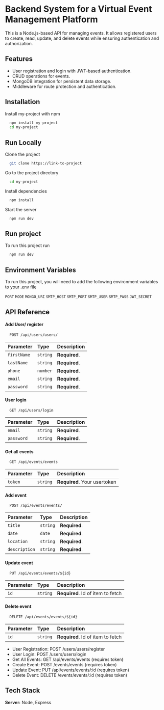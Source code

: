 
# Backend System for a Virtual Event Management Platform

This is a Node.js-based API for managing events. It allows registered users to create, read, update, and delete events while ensuring authentication and authorization.

## Features

- User registration and login with JWT-based authentication.
- CRUD operations for events.
- MongoDB integration for persistent data storage.
- Middleware for route protection and authentication.

## Installation

Install my-project with npm

```bash
  npm install my-project
  cd my-project
```
    
## Run Locally

Clone the project

```bash
  git clone https://link-to-project
```

Go to the project directory

```bash
  cd my-project
```

Install dependencies

```bash
  npm install
```

Start the server

```bash
  npm run dev
```


## Run project

To run this project run

```bash
  npm run dev
```


## Environment Variables

To run this project, you will need to add the following environment variables to your .env file

`PORT`
`MODE` 
`MONGO_URI` 
`SMTP_HOST` 
`SMTP_PORT` 
`SMTP_USER` 
`SMTP_PASS` 
`JWT_SECRET`

## API Reference

#### Add User/ register

```http
  POST /api/users/users/
```

| Parameter  | Type     | Description             |
| :--------  | :------- | :-----------------------|
| `firstName`| `string` | **Required**.           |
| `lastName` | `string` | **Required**.           |
| `phone`    | `number` | **Required**.           |
| `email`    | `string` | **Required**.           |
| `password` | `string` | **Required**.           |


#### User login
```http
  GET /api/users/login
```

| Parameter | Type     | Description                |
| :-------- | :------- | :------------------------- |
| `email`   | `string` | **Required**.              |
| `password`| `string` | **Required**.              |


#### Get all events

```http
  GET /api/events/events
```

| Parameter | Type     | Description                  |
| :-------- | :------- | :-------------------------   |
| `token`   | `string` | **Required**. Your usertoken |


#### Add event

```http
  POST /api/events/events/
```

| Parameter     | Type     | Description             |
| :--------     | :------- | :-----------------------|
| `title`       | `string` | **Required**.           |
| `date`        | `date`   | **Required**.           |
| `location`    | `string` | **Required**.           |
| `description` | `string` | **Required**.           |

#### Update event

```http
  PUT /api/events/events/${id}
```

| Parameter | Type     | Description                       |
| :-------- | :------- | :-------------------------------- |
| `id`      | `string` | **Required**. Id of item to fetch |



#### Delete event

```http
  DELETE /api/events/events/${id}
```

| Parameter | Type     | Description                       |
| :-------- | :------- | :-------------------------------- |
| `id`      | `string` | **Required**. Id of item to fetch |



- User Registration: POST /users/users/register
- User Login: POST /users/users/login
- Get All Events: GET /api/events/events (requires token)
- Create Event: POST /events/events (requires token)
- Update Event: PUT /api/events/events/:id (requires token)
- Delete Event: DELETE /events/events/:id (requires token)



## Tech Stack

**Server:** Node, Express

